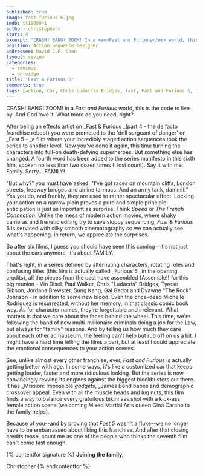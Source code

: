 ```yaml
---
published: true
image: fast-furious-6.jpg
imdb: tt1905041
author: christopherr
stars: 4
excerpt: "CRASH! BANG! ZOOM! In a <em>Fast and Furious</em> world, this is the code to live by. And God love it. What more do you need, right?"
position: Action Sequence Designer
addressee: David C.P. Chan
layout: review
categories: 
  - reviews
  - on-video
title: "Fast & Furious 6"
comments: true
tags: [action, Car, Chris Ludacris Bridges, fast, Fast and Furious 6, furious, Jordana Brewster, Letters, Paul Walker, Sequel, Sung Kang, Tyrese Gibson, Vin Disel]
---
```

CRASH! BANG! ZOOM! In a _Fast and Furious_ world, this is the code to live by. And God love it. What more do you need, right?

After being an effects artist on _Fast & Furious _(part 4 - the de facto franchise reboot) you were promoted to the 'drill sergeant of danger' on _Fast 5 - _a film where your incredibly staged action sequences took the series to another level. Now you've done it again, this time turning the characters into full-on death-defying superheroes. But something else has changed. A fourth word has been added to the series manifesto in this sixth film, spoken no less than two dozen times (I lost count). Say it with me: Family.  Sorry… FAMILY!

"But why?" you must have asked. "I've got races on mountain cliffs, London streets, freeway bridges and airline tarmacs. And an army tank, dammit!" Yes you do, and frankly, they are used to rather spectacular effect. Locking your action on a narrow plain proves a pure and simple principle: anticipation is just as important as surprise. Think _Speed_ or _The French Connection_. Unlike the mess of modern action movies, where shaky cameras and frenetic editing try to save sloppy sequencing, _Fast & Furious_ 6 is serviced with silky smooth cinematography so we can actually see what's happening. In return, we appreciate the surprises. 

So after six films, I guess you should have seen this coming - it's not just about the cars anymore, it's about FAMILY.

That's right, in a series defined by alternating characters, rotating roles and confusing titles (this film is actually called _Furious 6 _in the opening credits), all the pieces from the past have assembled (Assemble!) for this big reunion - Vin Disel, Paul Walker, Chris "Ludacris" Bridges, Tyrese Gibson, Jordana Brewster, Sung Kang, Gal Gadot and Dyawne "The Rock" Johnson - in addition to some new blood. Even the once-dead Michelle Rodriguez is resurrected, without her memory, in that classic comic book way. As for character names, they're forgettable and irrelevant. What matters is that we care about the faces behind the wheel. This time, we're following the band of now multi-millionaire criminals doing a job for the Law, but always for "family" reasons. And by telling us how much they care about each other ad nauseum, the feeling can't help but rub off on us a bit. I might have a hard time telling the films a part, but at least I could appreciate the emotional consequences to your action scenes.

See, unlike almost every other franchise, ever, _Fast and Furious_ is actually getting better with age. In some ways, it's like a customized car that keeps getting louder, faster and more ridiculous looking. But the series is now convincingly revving its engines against the biggest blockbusters out there. It has _Mission: Impossible _gadgets_, _James Bond babes and demographic crossover appeal. Even with all the muscle heads and lug nuts, this film finds a way to balance every gratuitous bikini ass shot with a kick-ass female action scene (welcoming Mixed Martial Arts queen Gina Carano to the family helps).

Because of you--and by proving that _Fast 5_ wasn't a fluke--we no longer have to be embarrassed about liking this franchise. And after that closing credits tease, count me as one of the people who thinks the seventh film can't come fast enough.

{% contentfor signature %}
**Joining the family,**

Christopher
{% endcontentfor %}